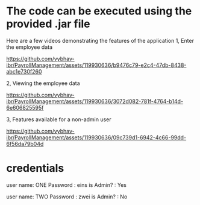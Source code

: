 # The code can be executed using the provided .jar file

Here are a few videos demonstrating the features of the application
1, Enter the employee data

https://github.com/vybhav-ibr/PayrollManagement/assets/119930636/b9476c79-e2c4-47db-8438-abc1e730f260

2, Viewing the employee data

https://github.com/vybhav-ibr/PayrollManagement/assets/119930636/3072d082-781f-4764-b14d-6e606825595f

3, Features available for a non-admin user

https://github.com/vybhav-ibr/PayrollManagement/assets/119930636/09c739d1-6942-4c66-99dd-6f56da79b04d

# credentials
user name: ONE
Password : eins
is Admin? : Yes

user name: TWO
Password : zwei
is Admin? : No

